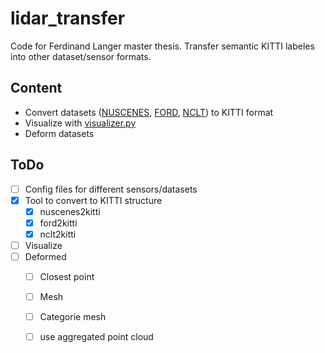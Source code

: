 # lidar_transfer

Code for Ferdinand Langer master thesis.
Transfer semantic KITTI labeles into other dataset/sensor formats.

## Content
- Convert datasets ([NUSCENES](nuscenes2kitty.py), [FORD](ford2kitty.py), [NCLT](nclt2kitty.py)) to KITTI format
- Visualize with [visualizer.py](visualizer.py)
- Deform datasets

## ToDo
- [ ] Config files for different sensors/datasets
- [x] Tool to convert to KITTI structure
    - [x] nuscenes2kitti
    - [x] ford2kitti
    - [x] nclt2kitti
- [ ] Visualize
- [ ] Deformed
    - [ ] Closest point
    - [ ] Mesh
    - [ ] Categorie mesh
    - [ ] use aggregated point cloud


